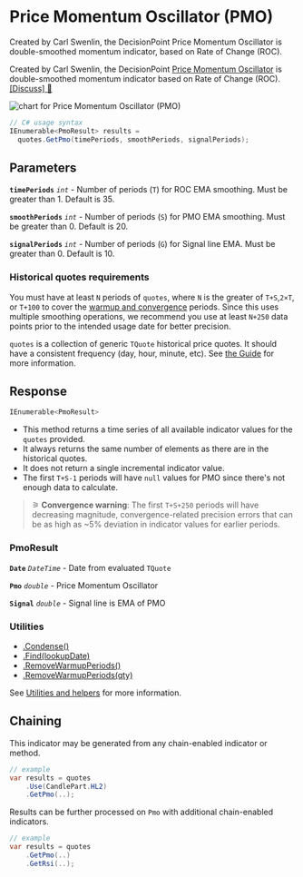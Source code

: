 # Price Momentum Oscillator (PMO)

 Created by Carl Swenlin, the DecisionPoint Price Momentum Oscillator is double-smoothed momentum indicator, based on Rate of Change (ROC).



Created by Carl Swenlin, the DecisionPoint [Price Momentum Oscillator](https://school.stockcharts.com/doku.php?id=technical_indicators:dppmo) is double-smoothed momentum indicator based on Rate of Change (ROC).
[[Discuss] &#128172;](https://github.com/DaveSkender/Stock.Indicators/discussions/244 "Community discussion about this indicator")

![chart for Price Momentum Oscillator (PMO)]()

```csharp
// C# usage syntax
IEnumerable<PmoResult> results =
  quotes.GetPmo(timePeriods, smoothPeriods, signalPeriods);
```

## Parameters

**`timePeriods`** _`int`_ - Number of periods (`T`) for ROC EMA smoothing.  Must be greater than 1.  Default is 35.

**`smoothPeriods`** _`int`_ - Number of periods (`S`) for PMO EMA smoothing.  Must be greater than 0.  Default is 20.

**`signalPeriods`** _`int`_ - Number of periods (`G`) for Signal line EMA.  Must be greater than 0.  Default is 10.

### Historical quotes requirements

You must have at least `N` periods of `quotes`, where `N` is the greater of `T+S`,`2×T`, or `T+100` to cover the [warmup and convergence](https://github.com/DaveSkender/Stock.Indicators/discussions/688) periods.  Since this uses multiple smoothing operations, we recommend you use at least `N+250` data points prior to the intended usage date for better precision.

`quotes` is a collection of generic `TQuote` historical price quotes.  It should have a consistent frequency (day, hour, minute, etc).  See [the Guide](../guide.md#historical-quotes) for more information.

## Response

```csharp
IEnumerable<PmoResult>
```

- This method returns a time series of all available indicator values for the `quotes` provided.
- It always returns the same number of elements as there are in the historical quotes.
- It does not return a single incremental indicator value.
- The first `T+S-1` periods will have `null` values for PMO since there's not enough data to calculate.

>&#9886; **Convergence warning**: The first `T+S+250` periods will have decreasing magnitude, convergence-related precision errors that can be as high as ~5% deviation in indicator values for earlier periods.

### PmoResult

**`Date`** _`DateTime`_ - Date from evaluated `TQuote`

**`Pmo`** _`double`_ - Price Momentum Oscillator

**`Signal`** _`double`_ - Signal line is EMA of PMO

### Utilities

- [.Condense()](../utilities.md#condense)
- [.Find(lookupDate)](../utilities.md#find-indicator-result-by-date)
- [.RemoveWarmupPeriods()](../utilities.md#remove-warmup-periods)
- [.RemoveWarmupPeriods(qty)](../utilities.md#remove-warmup-periods)

See [Utilities and helpers](../utilities.md#utilities-for-indicator-results) for more information.

## Chaining

This indicator may be generated from any chain-enabled indicator or method.

```csharp
// example
var results = quotes
    .Use(CandlePart.HL2)
    .GetPmo(..);
```

Results can be further processed on `Pmo` with additional chain-enabled indicators.

```csharp
// example
var results = quotes
    .GetPmo(..)
    .GetRsi(..);
```
